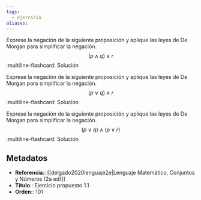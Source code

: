 ```yaml
---
tags:
  - ejercicio
aliases:
---
```

Exprese la negación de la siguiente proposición y aplique las leyes de De Morgan para simplificar la negación.
$$(p \land q) \lor r$$
:multiline-flashcard:
Solución

Exprese la negación de la siguiente proposición y aplique las leyes de De Morgan para simplificar la negación.
$$(p \lor q) \land r$$
:multiline-flashcard:
Solución

Exprese la negación de la siguiente proposición y aplique las leyes de De Morgan para simplificar la negación.
$$(p \lor q) \land (p \lor r)$$
:multiline-flashcard:
Solución

## Metadatos
- **Referencia**:: [[delgado2020lenguaje2e|Lenguaje Matemático, Conjuntos y Números (2a ed)]]
- **Título**:: Ejercicio propuesto 1.1
- **Orden**:: 101
